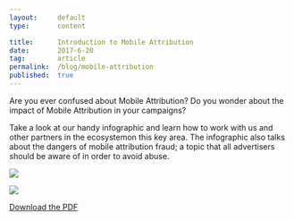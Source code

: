 ```yaml
---
layout:     default
type:       content

title:      Introduction to Mobile Attribution
date:       2017-6-20
tag:        article
permalink:  /blog/mobile-attribution
published:  true
---
```


Are you ever confused about Mobile Attribution? Do you wonder about the impact of Mobile Attribution in your campaigns?

Take a look at our handy infographic and learn how to work with us and other partners in the ecosystemon this key area. The infographic also talks about the dangers of mobile attribution fraud; a topic that all advertisers should be aware of in order to avoid abuse.

![](https://gallery.mailchimp.com/1549aa3ecd52831ec32b07e7c/images/3370744c-9055-482d-9559-2d2127ed5863.png)

![](https://gallery.mailchimp.com/1549aa3ecd52831ec32b07e7c/images/916e9a89-35db-42b5-84d2-cd91506ce96c.png)

[Download the PDF](/assets/downloads/atribution_introduction.pdf)
